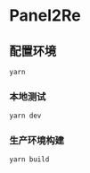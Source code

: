 # Panel2Re

## 配置环境

```sh
yarn
```

### 本地测试

```sh
yarn dev
```

### 生产环境构建

```sh
yarn build
```
